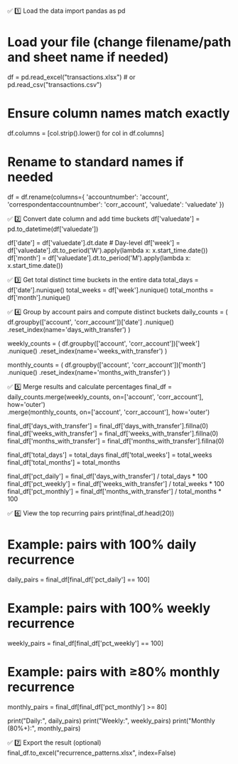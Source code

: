 ✅ 1️⃣ Load the data
import pandas as pd

# Load your file (change filename/path and sheet name if needed)
df = pd.read_excel("transactions.xlsx")  # or pd.read_csv("transactions.csv")

# Ensure column names match exactly
df.columns = [col.strip().lower() for col in df.columns]

# Rename to standard names if needed
df = df.rename(columns={
    'accountnumber': 'account',
    'correspondentaccountnumber': 'corr_account',
    'valuedate': 'valuedate'
})

✅ 2️⃣ Convert date column and add time buckets
df['valuedate'] = pd.to_datetime(df['valuedate'])

df['date'] = df['valuedate'].dt.date                    # Day-level
df['week'] = df['valuedate'].dt.to_period('W').apply(lambda x: x.start_time.date())
df['month'] = df['valuedate'].dt.to_period('M').apply(lambda x: x.start_time.date())

✅ 3️⃣ Get total distinct time buckets in the entire data
total_days = df['date'].nunique()
total_weeks = df['week'].nunique()
total_months = df['month'].nunique()

✅ 4️⃣ Group by account pairs and compute distinct buckets
daily_counts = (
    df.groupby(['account', 'corr_account'])['date']
      .nunique()
      .reset_index(name='days_with_transfer')
)

weekly_counts = (
    df.groupby(['account', 'corr_account'])['week']
      .nunique()
      .reset_index(name='weeks_with_transfer')
)

monthly_counts = (
    df.groupby(['account', 'corr_account'])['month']
      .nunique()
      .reset_index(name='months_with_transfer')
)

✅ 5️⃣ Merge results and calculate percentages
final_df = daily_counts.merge(weekly_counts, on=['account', 'corr_account'], how='outer') \
                       .merge(monthly_counts, on=['account', 'corr_account'], how='outer')

final_df['days_with_transfer'] = final_df['days_with_transfer'].fillna(0)
final_df['weeks_with_transfer'] = final_df['weeks_with_transfer'].fillna(0)
final_df['months_with_transfer'] = final_df['months_with_transfer'].fillna(0)

final_df['total_days'] = total_days
final_df['total_weeks'] = total_weeks
final_df['total_months'] = total_months

final_df['pct_daily'] = final_df['days_with_transfer'] / total_days * 100
final_df['pct_weekly'] = final_df['weeks_with_transfer'] / total_weeks * 100
final_df['pct_monthly'] = final_df['months_with_transfer'] / total_months * 100

✅ 6️⃣ View the top recurring pairs
print(final_df.head(20))

# Example: pairs with 100% daily recurrence
daily_pairs = final_df[final_df['pct_daily'] == 100]

# Example: pairs with 100% weekly recurrence
weekly_pairs = final_df[final_df['pct_weekly'] == 100]

# Example: pairs with ≥80% monthly recurrence
monthly_pairs = final_df[final_df['pct_monthly'] >= 80]

print("Daily:", daily_pairs)
print("Weekly:", weekly_pairs)
print("Monthly (80%+):", monthly_pairs)

✅ 7️⃣ Export the result (optional)
final_df.to_excel("recurrence_patterns.xlsx", index=False)
